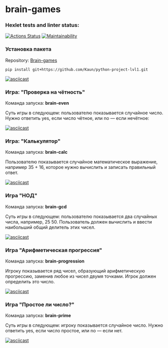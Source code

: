 # brain-games
### Hexlet tests and linter status:
[![Actions Status](https://github.com/Kaun/python-project-lvl1/workflows/hexlet-check/badge.svg)](https://github.com/Kaun/python-project-lvl1/actions) [![Maintainability](https://api.codeclimate.com/v1/badges/44435f40524fc87b77d7/maintainability)](https://codeclimate.com/github/Kaun/python-project-lvl1/maintainability)

### Установка пакета

Repository: [Brain-games](https://github.com/Kaun/python-project-lvl1.git)

    pip install git+https://github.com/Kaun/python-project-lvl1.git

[![asciicast](https://asciinema.org/a/MQv5ltQ7PXzS7RkCwaHmwkPeM.svg)](https://asciinema.org/a/MQv5ltQ7PXzS7RkCwaHmwkPeM)

### Игра: "Проверка на чётность"
Команда запуска: **brain-even**

Суть игры в следующем: пользователю показывается случайное число. Нужно ответить yes, если число чётное, или no — если нечётное:

[![asciicast](https://asciinema.org/a/CXnpnI54ldHtMTZgwpzcNInyA.svg)](https://asciinema.org/a/CXnpnI54ldHtMTZgwpzcNInyA)
### Игра: "Калькулятор"
Команда запуска: **brain-calc**

Пользователю показывается случайное математическое выражение, например 35 + 16, которое нужно вычислить и записать правильный ответ.

[![asciicast](https://asciinema.org/a/5Zuy0V389W3ynSP99ZIBYmMwg.svg)](https://asciinema.org/a/5Zuy0V389W3ynSP99ZIBYmMwg)
### Игра "НОД"
Команда запуска: **brain-gcd**

Суть игры в следующем: пользователю показывается два случайных числа, например, 25 50. Пользователь должен вычислить и ввести наибольший общий делитель этих чисел.

[![asciicast](https://asciinema.org/a/ORcUnr2rmbfJfH0bu7XX0LCcJ.svg)](https://asciinema.org/a/ORcUnr2rmbfJfH0bu7XX0LCcJ)
### Игра "Арифметическая прогрессия"
Команда запуска: **brain-progression**

Игроку показывается ряд чисел, образующий арифметическую прогрессию, заменив любое из чисел двумя точками. Игрок должен определить это число.

[![asciicast](https://asciinema.org/a/JMByFVuKIbgusHx0WClGYEofV.svg)](https://asciinema.org/a/JMByFVuKIbgusHx0WClGYEofV)
### Игра "Простое ли число?"
Команда запуска: **brain-prime**

Суть игры в следующем: игроку показывается случайное число. Нужно ответить yes, если число простое, или no — если нет.

[![asciicast](https://asciinema.org/a/tlmktjzQeOLXtinvbRuVQ8jDR.svg)](https://asciinema.org/a/tlmktjzQeOLXtinvbRuVQ8jDR)